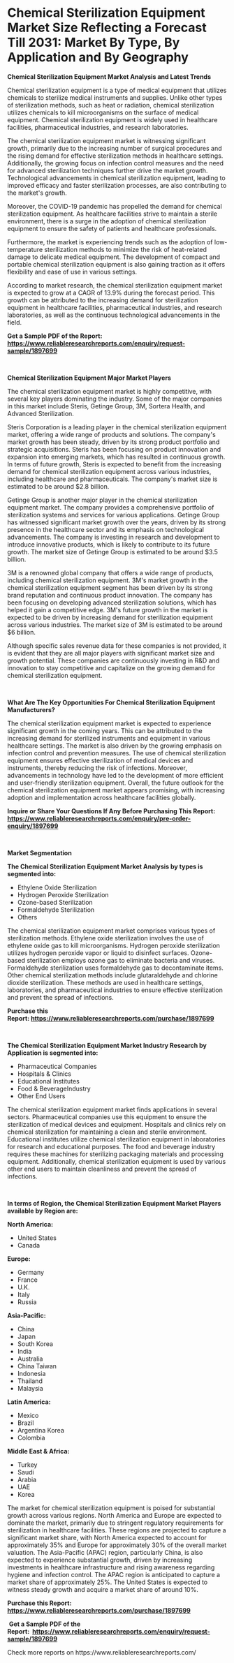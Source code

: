 <p><h1>Chemical Sterilization Equipment Market Size Reflecting a Forecast Till 2031: Market By Type, By Application and By Geography</h1></p><p><strong>Chemical Sterilization Equipment Market Analysis and Latest Trends</strong></p>
<p><p>Chemical sterilization equipment is a type of medical equipment that utilizes chemicals to sterilize medical instruments and supplies. Unlike other types of sterilization methods, such as heat or radiation, chemical sterilization utilizes chemicals to kill microorganisms on the surface of medical equipment. Chemical sterilization equipment is widely used in healthcare facilities, pharmaceutical industries, and research laboratories.</p><p>The chemical sterilization equipment market is witnessing significant growth, primarily due to the increasing number of surgical procedures and the rising demand for effective sterilization methods in healthcare settings. Additionally, the growing focus on infection control measures and the need for advanced sterilization techniques further drive the market growth. Technological advancements in chemical sterilization equipment, leading to improved efficacy and faster sterilization processes, are also contributing to the market's growth.</p><p>Moreover, the COVID-19 pandemic has propelled the demand for chemical sterilization equipment. As healthcare facilities strive to maintain a sterile environment, there is a surge in the adoption of chemical sterilization equipment to ensure the safety of patients and healthcare professionals.</p><p>Furthermore, the market is experiencing trends such as the adoption of low-temperature sterilization methods to minimize the risk of heat-related damage to delicate medical equipment. The development of compact and portable chemical sterilization equipment is also gaining traction as it offers flexibility and ease of use in various settings.</p><p>According to market research, the chemical sterilization equipment market is expected to grow at a CAGR of 13.9% during the forecast period. This growth can be attributed to the increasing demand for sterilization equipment in healthcare facilities, pharmaceutical industries, and research laboratories, as well as the continuous technological advancements in the field.</p></p>
<p><strong>Get a Sample PDF of the Report:&nbsp; <a href="https://www.reliableresearchreports.com/enquiry/request-sample/1897699">https://www.reliableresearchreports.com/enquiry/request-sample/1897699</a></strong></p>
<p>&nbsp;</p>
<p><strong>Chemical Sterilization Equipment Major Market Players</strong></p>
<p><p>The chemical sterilization equipment market is highly competitive, with several key players dominating the industry. Some of the major companies in this market include Steris, Getinge Group, 3M, Sortera Health, and Advanced Sterilization.</p><p>Steris Corporation is a leading player in the chemical sterilization equipment market, offering a wide range of products and solutions. The company's market growth has been steady, driven by its strong product portfolio and strategic acquisitions. Steris has been focusing on product innovation and expansion into emerging markets, which has resulted in continuous growth. In terms of future growth, Steris is expected to benefit from the increasing demand for chemical sterilization equipment across various industries, including healthcare and pharmaceuticals. The company's market size is estimated to be around $2.8 billion.</p><p>Getinge Group is another major player in the chemical sterilization equipment market. The company provides a comprehensive portfolio of sterilization systems and services for various applications. Getinge Group has witnessed significant market growth over the years, driven by its strong presence in the healthcare sector and its emphasis on technological advancements. The company is investing in research and development to introduce innovative products, which is likely to contribute to its future growth. The market size of Getinge Group is estimated to be around $3.5 billion.</p><p>3M is a renowned global company that offers a wide range of products, including chemical sterilization equipment. 3M's market growth in the chemical sterilization equipment segment has been driven by its strong brand reputation and continuous product innovation. The company has been focusing on developing advanced sterilization solutions, which has helped it gain a competitive edge. 3M's future growth in the market is expected to be driven by increasing demand for sterilization equipment across various industries. The market size of 3M is estimated to be around $6 billion.</p><p>Although specific sales revenue data for these companies is not provided, it is evident that they are all major players with significant market size and growth potential. These companies are continuously investing in R&D and innovation to stay competitive and capitalize on the growing demand for chemical sterilization equipment.</p></p>
<p>&nbsp;</p>
<p><strong>What Are The Key Opportunities For Chemical Sterilization Equipment Manufacturers?</strong></p>
<p><p>The chemical sterilization equipment market is expected to experience significant growth in the coming years. This can be attributed to the increasing demand for sterilized instruments and equipment in various healthcare settings. The market is also driven by the growing emphasis on infection control and prevention measures. The use of chemical sterilization equipment ensures effective sterilization of medical devices and instruments, thereby reducing the risk of infections. Moreover, advancements in technology have led to the development of more efficient and user-friendly sterilization equipment. Overall, the future outlook for the chemical sterilization equipment market appears promising, with increasing adoption and implementation across healthcare facilities globally.</p></p>
<p><strong>Inquire or Share Your Questions If Any Before Purchasing This Report: <a href="https://www.reliableresearchreports.com/enquiry/pre-order-enquiry/1897699">https://www.reliableresearchreports.com/enquiry/pre-order-enquiry/1897699</a></strong></p>
<p>&nbsp;</p>
<p><strong>Market Segmentation</strong></p>
<p><strong>The Chemical Sterilization Equipment Market Analysis by types is segmented into:</strong></p>
<p><ul><li>Ethylene Oxide Sterilization</li><li>Hydrogen Peroxide Sterilization</li><li>Ozone-based Sterilization</li><li>Formaldehyde Sterilization</li><li>Others</li></ul></p>
<p><p>The chemical sterilization equipment market comprises various types of sterilization methods. Ethylene oxide sterilization involves the use of ethylene oxide gas to kill microorganisms. Hydrogen peroxide sterilization utilizes hydrogen peroxide vapor or liquid to disinfect surfaces. Ozone-based sterilization employs ozone gas to eliminate bacteria and viruses. Formaldehyde sterilization uses formaldehyde gas to decontaminate items. Other chemical sterilization methods include glutaraldehyde and chlorine dioxide sterilization. These methods are used in healthcare settings, laboratories, and pharmaceutical industries to ensure effective sterilization and prevent the spread of infections.</p></p>
<p><strong>Purchase this Report:&nbsp;<a href="https://www.reliableresearchreports.com/purchase/1897699">https://www.reliableresearchreports.com/purchase/1897699</a></strong></p>
<p>&nbsp;</p>
<p><strong>The Chemical Sterilization Equipment Market Industry Research by Application is segmented into:</strong></p>
<p><ul><li>Pharmaceutical Companies</li><li>Hospitals & Clinics</li><li>Educational Institutes</li><li>Food & BeverageIndustry</li><li>Other End Users</li></ul></p>
<p><p>The chemical sterilization equipment market finds applications in several sectors. Pharmaceutical companies use this equipment to ensure the sterilization of medical devices and equipment. Hospitals and clinics rely on chemical sterilization for maintaining a clean and sterile environment. Educational institutes utilize chemical sterilization equipment in laboratories for research and educational purposes. The food and beverage industry requires these machines for sterilizing packaging materials and processing equipment. Additionally, chemical sterilization equipment is used by various other end users to maintain cleanliness and prevent the spread of infections.</p></p>
<p>&nbsp;</p>
<p><strong>In terms of Region, the Chemical Sterilization Equipment Market Players available by Region are:</strong></p>
<p>
    <p> <strong> North America: </strong>
        <ul>
            <li>United States</li>
            <li>Canada</li>
        </ul>
        </p> 
    <p> <strong> Europe: </strong>
        <ul>
            <li>Germany</li>
            <li>France</li>
            <li>U.K.</li>
            <li>Italy</li>
            <li>Russia</li>
        </ul>
        </p> 
    <p> <strong> Asia-Pacific: </strong>
        <ul>
            <li>China</li>
            <li>Japan</li>
            <li>South Korea</li>
            <li>India</li>
            <li>Australia</li>
            <li>China Taiwan</li>
            <li>Indonesia</li>
            <li>Thailand</li>
            <li>Malaysia</li>
        </ul>
        </p> 
    <p> <strong> Latin America: </strong>
        <ul>
            <li>Mexico</li>
            <li>Brazil</li>
            <li>Argentina Korea</li>
            <li>Colombia</li>
        </ul>
        </p> 
    <p> <strong> Middle East & Africa: </strong>
        <ul>
            <li>Turkey</li>
            <li>Saudi</li>
            <li>Arabia</li>
            <li>UAE</li>
            <li>Korea</li>
        </ul>
    </p>
    </p>
<p><p>The market for chemical sterilization equipment is poised for substantial growth across various regions. North America and Europe are expected to dominate the market, primarily due to stringent regulatory requirements for sterilization in healthcare facilities. These regions are projected to capture a significant market share, with North America expected to account for approximately 35% and Europe for approximately 30% of the overall market valuation. The Asia-Pacific (APAC) region, particularly China, is also expected to experience substantial growth, driven by increasing investments in healthcare infrastructure and rising awareness regarding hygiene and infection control. The APAC region is anticipated to capture a market share of approximately 25%. The United States is expected to witness steady growth and acquire a market share of around 10%.</p></p>
<p><strong>Purchase this Report: <a href="https://www.reliableresearchreports.com/purchase/1897699">https://www.reliableresearchreports.com/purchase/1897699</a></strong></p>
<p>&nbsp;<strong>Get a Sample PDF of the Report:&nbsp;&nbsp;<a href="https://www.reliableresearchreports.com/enquiry/request-sample/1897699">https://www.reliableresearchreports.com/enquiry/request-sample/1897699</a></strong></p>
<p><strong></strong></p>
<p>Check more reports on https://www.reliableresearchreports.com/</p>